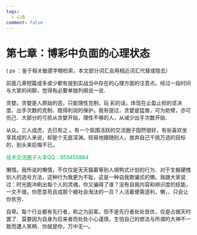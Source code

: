 ```yaml
---
tags:
  - 心态
comment: false
---
```

# 第七章：博彩中负面的心理状态

( ps ：鉴于相关敏感字眼检索，本文部分词汇会用相近词汇代替或隐去）

前面几章短篇或多或少都有提到实战当中存在的心理方面的注意点。经过一段时间与大家的闲聊，觉得有必要单独列纲说一说．

贪婪。贪婪是人原始的恶，只能理性克制，玩 彩的话，体现在止盈止损的坚决度、出手次数的克制、既得利润的保护。我有提过，贪婪是猛兽，可为助臂，亦可伤己．大部分的亏损从贪婪开始，理性不够的人，从减少出手次数开始．

从众。三人成虎，古已有之 。有一个氛围活跃的交流圈子固然很好，有些喜欢坐享其成的人来说，却是个无底深渊。轻易地跟随别人，放弃自己千挑万选的目标的，到头来后悔不已。

 <font color="#00b050">技术交流圈子火丰QQ：859455864</font>
 
懒惰。我所说的懒惰，不仅仅是天天猫着等别人填鸭式计划的行为．对于生搬硬拽别人的选号方法，这种行为我更为不耻，这是一种自我欺骗式的懒。我跟大家说过：时光能冲刷出每个人的灵魂，你又骗得了谁？没有自我内容和辨识度的技能，一文不值，你愿意苟且成那个被社会淘汰的一员？人活着便需逐利，懒，、只会让你贫穷．

自卑。每个行业都有先行者，称之为前辈。但不是先行者处处皆优，仅是占据天时罢了．莫要因为自身为后来者而处处小心谨慎，生怕自己的想法与所谓的大神不一致而遭人笑柄．你就是你，万中无一。

